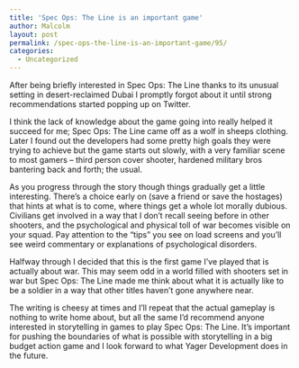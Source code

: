 ```yaml
---
title: 'Spec Ops: The Line is an important game'
author: Malcolm
layout: post
permalink: /spec-ops-the-line-is-an-important-game/95/
categories:
  - Uncategorized
---
```

After being briefly interested in Spec Ops: The Line thanks to its unusual setting in desert-reclaimed Dubai I promptly forgot about it until strong recommendations started popping up on Twitter.

I think the lack of knowledge about the game going into really helped it succeed for me; Spec Ops: The Line came off as a wolf in sheeps clothing. Later I found out the developers had some pretty high goals they were trying to achieve but the game starts out slowly, with a very familiar scene to most gamers &#8211; third person cover shooter, hardened military bros bantering back and forth; the usual.

As you progress through the story though things gradually get a little interesting. There&#8217;s a choice early on (save a friend or save the hostages) that hints at what is to come, where things get a whole lot morally dubious. Civilians get involved in a way that I don&#8217;t recall seeing before in other shooters, and the psychological and physical toll of war becomes visible on your squad. Pay attention to the &#8220;tips&#8221; you see on load screens and you&#8217;ll see weird commentary or explanations of psychological disorders.

Halfway through I decided that this is the first game I&#8217;ve played that is actually about war. This may seem odd in a world filled with shooters set in war but Spec Ops: The Line made me think about what it is actually like to be a soldier in a way that other titles haven&#8217;t gone anywhere near.

The writing is cheesy at times and I&#8217;ll repeat that the actual gameplay is nothing to write home about, but all the same I&#8217;d recommend anyone interested in storytelling in games to play Spec Ops: The Line. It&#8217;s important for pushing the boundaries of what is possible with storytelling in a big budget action game and I look forward to what Yager Development does in the future.